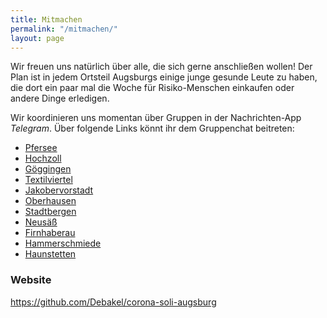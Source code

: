 ```yaml
---
title: Mitmachen
permalink: "/mitmachen/"
layout: page
---
```


Wir freuen uns natürlich über alle, die sich gerne anschließen wollen! Der Plan ist in jedem Ortsteil Augsburgs einige junge gesunde Leute zu haben, die dort ein paar mal die Woche für Risiko-Menschen einkaufen oder andere Dinge erledigen.

Wir koordinieren uns momentan über Gruppen in der  Nachrichten-App *Telegram*. Über folgende Links könnt ihr dem Gruppenchat beitreten:

- [Pfersee](https://t.me/joinchat/LXjLxVCqOcfxCVw2isMT-Q)
- [Hochzoll](https://t.me/joinchat/LXjLxUuuuzeoViwpto12Rw)
- [Göggingen](https://t.me/joinchat/LXjLxVePZox4hUVrx5DuLQ)
- [Textilviertel](https://t.me/joinchat/LXjLxUn2M5Dw1P0m_I8BFg)
- [Jakobervorstadt](https://t.me/joinchat/LXjLxUsMxbaTo8gc0WXP0w)
- [Oberhausen](https://t.me/joinchat/LXjLxVbEG5hAEVf0F2MTiA)
- [Stadtbergen](https://t.me/joinchat/LXjLxVUWlpek9PfNaMDGng)
- [Neusäß](https://t.me/joinchat/LXjLxVb9n960UagDMrtLdA)
- [Firnhaberau](https://t.me/joinchat/LXjLxUV_3gGsqNnnsM-LTw)
- [Hammerschmiede](https://t.me/joinchat/LXjLxVkTZDyx9x00nTRgkg)
- [Haunstetten](https://t.me/joinchat/LXjLxVHuVg6SVb5SJwTQeg)

### Website
https://github.com/Debakel/corona-soli-augsburg
